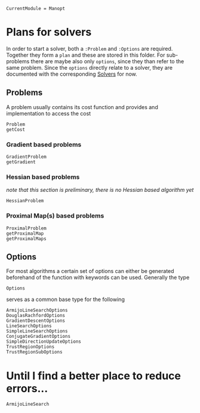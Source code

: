 ```@meta
CurrentModule = Manopt
```
# Plans for solvers
In order to start a solver, both a `:Problem` and `:Options` are required.
Together they form a `plan` and these are stored in this folder. For
sub-problems there are maybe also only `options`, since they than refer to the
same problem.
Since the `options` directly relate to a solver, they are documented with the
corresponding [Solvers](@ref) for now.

## Problems
A problem usually contains its cost function and provides and
implementation to access the cost
```@docs
Problem
getCost
```

### Gradient based problems
```@docs
GradientProblem
getGradient
```

### Hessian based problems
*note that this section is preliminary, there is no Hessian based algorithm yet*
```@docs
HessianProblem
```

### Proximal Map(s) based problems
```@docs
ProximalProblem
getProximalMap
getProximalMaps
```

## Options
For most algorithms a certain set of options can either be
generated beforehand of the function with keywords can be used.
Generally the type
```@docs
Options
```
serves as a common base type for the following
```@docs
ArmijoLineSearchOptions
DouglasRachfordOptions
GradientDescentOptions
LineSearchOptions
SimpleLineSearchOptions
ConjugateGradientOptions
SimpleDirectionUpdateOptions
TrustRegionOptions
TrustRegionSubOptions
```

# Until I find a better place to reduce errors...
```@docs
ArmijoLineSearch
```
